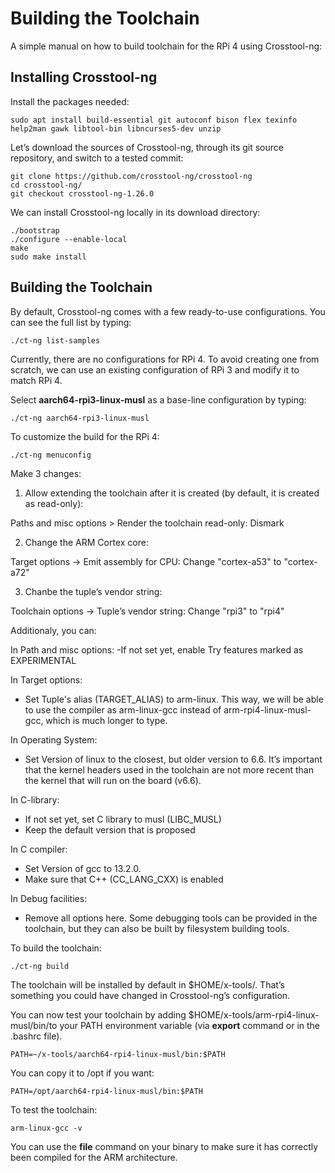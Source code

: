 # Building the Toolchain

A simple manual on how to build toolchain for the RPi 4 using Crosstool-ng:

## Installing Crosstool-ng

Install the packages needed:

```
sudo apt install build-essential git autoconf bison flex texinfo help2man gawk libtool-bin libncurses5-dev unzip
```

Let’s download the sources of Crosstool-ng, through its git source repository, and switch to a tested commit:

```
git clone https://github.com/crosstool-ng/crosstool-ng
cd crosstool-ng/
git checkout crosstool-ng-1.26.0
```

We can install Crosstool-ng locally in its download directory:

```
./bootstrap
./configure --enable-local
make
sudo make install
```

## Building the Toolchain

By default, Crosstool-ng comes with a few ready-to-use configurations. You can see the full list by typing:

```
./ct-ng list-samples
```

Currently, there are no configurations for RPi 4. To avoid creating one from scratch, we can use an existing configuration of RPi 3 and modify it to match RPi 4.

Select **aarch64-rpi3-linux-musl** as a base-line configuration by typing:

```
./ct-ng aarch64-rpi3-linux-musl
```

To customize the build for the RPi 4:

```
./ct-ng menuconfig
```

Make 3 changes:

1) Allow extending the toolchain after it is created (by default, it is created as read-only):

Paths and misc options > Render the toolchain read-only: Dismark

2) Change the ARM Cortex core:

Target options -> Emit assembly for CPU: Change "cortex-a53" to "cortex-a72"

3) Chanbe the tuple’s vendor string:

Toolchain options -> Tuple’s vendor string: Change "rpi3" to "rpi4"

Additionaly, you can:

In Path and misc options:
-If not set yet, enable Try features marked as EXPERIMENTAL

In Target options:
- Set Tuple's alias (TARGET_ALIAS) to arm-linux. This way, we will be able to use the compiler as arm-linux-gcc instead of arm-rpi4-linux-musl-gcc, which is much longer to type.

In Operating System:
- Set Version of linux to the closest, but older version to 6.6. It’s important that the kernel headers used in the toolchain are not more recent than the kernel that will run on the board (v6.6).

In C-library:
- If not set yet, set C library to musl (LIBC_MUSL)
- Keep the default version that is proposed

In C compiler:
- Set Version of gcc to 13.2.0.
- Make sure that C++ (CC_LANG_CXX) is enabled

In Debug facilities:
- Remove all options here. Some debugging tools can be provided in the toolchain, but they can also be built by filesystem building tools.

To build the toolchain:

```
./ct-ng build
```

The toolchain will be installed by default in \$HOME/x-tools/. That’s something you could have changed in Crosstool-ng’s configuration.

You can now test your toolchain by adding \$HOME/x-tools/arm-rpi4-linux-musl/bin/to your PATH environment variable (via **export** command or in the .bashrc file).

```
PATH=~/x-tools/aarch64-rpi4-linux-musl/bin:$PATH
```

You can copy it to /opt if you want:

```
PATH=/opt/aarch64-rpi4-linux-musl/bin:$PATH
```

To test the toolchain:

```
arm-linux-gcc -v
```

You can use the **file** command on your binary to make sure it has correctly been compiled for the ARM architecture.

